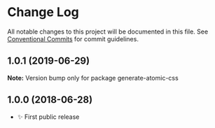 # Change Log

All notable changes to this project will be documented in this file.
See [Conventional Commits](https://conventionalcommits.org) for commit guidelines.

## 1.0.1 (2019-06-29)

**Note:** Version bump only for package generate-atomic-css





## 1.0.0 (2018-06-28)

- ✨ First public release
